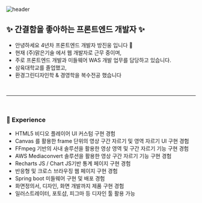 
![header](https://capsule-render.vercel.app/api?type=waving&color=0:C2306C,100:5571FD&height=230&text=Jinwoong-Bang&fontSize=70&fontColor=fff&fontAlignY=35&animation=twinkling)
## ✨ 간결함을 좋아하는 프론트엔드 개발자 ✨
- 안녕하세요 4년차 프론트엔드 개발자 방진웅 입니다 👋
- 현재 (주)맑은기술 에서 웹 개발자로 근무 중이며,
- 주로 프론트엔드 개발과 미들웨어 WAS 개발 업무를 담당하고 있습니다.
- 삼육대학교를 졸업했고,
- 환경그린디자인학 & 경영학을 복수전공 했습니다

<br/>

***

<br/>

### 🔭 Experience
- HTML5 비디오 플레이어 UI 커스텀 구현 경험
- Canvas 를 활용한 frame 단위의 영상 구간 자르기 및 영역 자르기 UI 구현 경험
- FFmpeg 기반의 사내 솔루션을 활용한 영상 영역 및 구간 자르기 기능 구현 경험
- AWS Mediaconvert 솔루션을 활용한 영상 구간 자르기 기능 구현 경험 
- Recharts JS / Chart JS기반 통계 페이지 구현 경험
- 반응형 및 크로스 브라우징 웹 페이지 구현 경험
- Spring boot 미들웨어 구현 및 배포 경험
- 화면정의서, 디자인, 화면 개발까지 제품 구현 경험
- 일러스트레이터, 포토샵, 피그마 등 디자인 툴 활용 가능
  

<!-- **jinwoongBang/jinwoongBang** is a ✨ _special_ ✨ repository because its `README.md` (this file) appears on your GitHub profile.

Here are some ideas to get you started:

- 🔭 I’m currently working on ...
- 🌱 I’m currently learning ...
- 👯 I’m looking to collaborate on ...
- 🤔 I’m looking for help with ...
- 💬 Ask me about ...
- 📫 How to reach me: ...
- 😄 Pronouns: ...
- ⚡ Fun fact: ... -->

